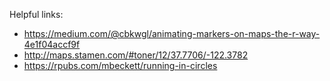Helpful links:

- https://medium.com/@cbkwgl/animating-markers-on-maps-the-r-way-4e1f04accf9f
- http://maps.stamen.com/#toner/12/37.7706/-122.3782
- https://rpubs.com/mbeckett/running-in-circles